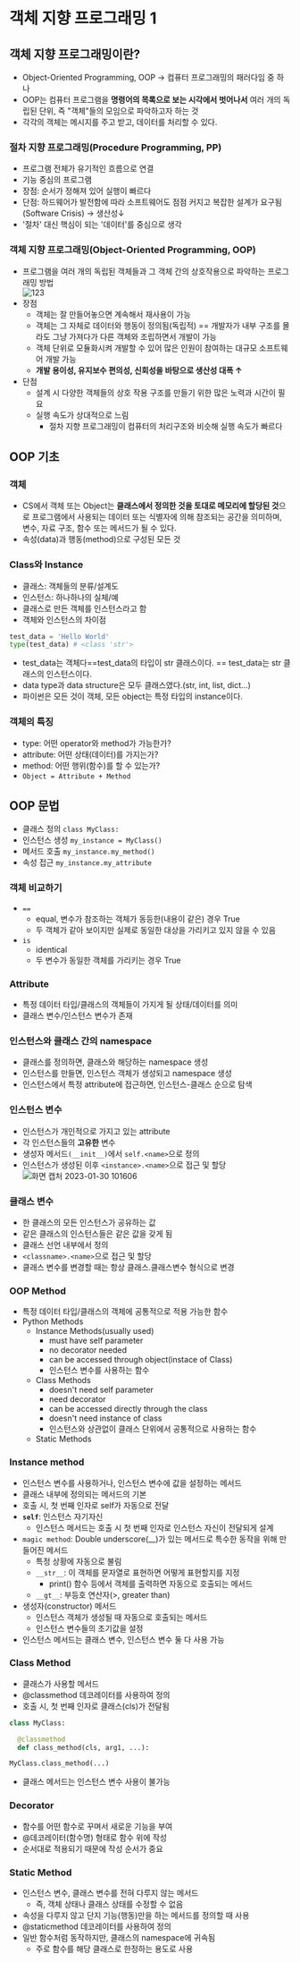 # 객체 지향 프로그래밍 1
## 객체 지향 프로그래밍이란?
- Object-Oriented Programming, OOP &rarr; 컴퓨터 프로그래밍의 패러다임 중 하나
- OOP는 컴퓨터 프로그램을 **명령어의 목록으로 보는 시각에서 벗어나서** 여러 개의 독립된 단위, 즉 "객체"들의 모임으로 파악하고자 하는 것
- 각각의 객체는 메시지를 주고 받고, 데이터를 처리할 수 있다.

### 절차 지향 프로그래밍(Procedure Programming, PP)
- 프로그램 전체가 유기적인 흐름으로 연결
- 기능 중심의 프로그램
- 장점: 순서가 정해져 있어 실행이 빠르다
- 단점: 하드웨어가 발전함에 따라 소프트웨어도 점점 커지고 복잡한 설계가 요구됨(Software Crisis) &rarr; 생산성&darr;
- '절차' 대신 핵심이 되는 '데이터'를 중심으로 생각

### 객체 지향 프로그래밍(Object-Oriented Programming, OOP)
- 프로그램을 여러 개의 독립된 객체들과 그 객체 간의 상호작용으로 파악하는 프로그래밍 방법  
![123](https://user-images.githubusercontent.com/108309396/215364110-70a0f401-5b3b-4215-b444-a9ef33b8a923.png)
- 장점
  - 객체는 잘 만들어놓으면 계속해서 재사용이 가능
  - 객체는 그 자체로 데이터와 행동이 정의됨(독립적) == 개발자가 내부 구조를 몰라도 그냥 가져다가 다른 객체와 조립하면서 개발이 가능
  - 객체 단위로 모듈화시켜 개발할 수 있어 많은 인원이 참여하는 대규모 소프트웨어 개발 가능
  - **개발 용이성, 유지보수 편의성, 신회성을 바탕으로 생산성 대폭 &uarr;**
- 단점
  - 설계 시 다양한 객체들의 상호 작용 구조를 만들기 위한 많은 노력과 시간이 필요
  - 실행 속도가 상대적으로 느림
    - 절차 지향 프로그래밍이 컴퓨터의 처리구조와 비슷해 실행 속도가 빠르다

## OOP 기초
### 객체
- CS에서 객체 또는 Object는 **클래스에서 정의한 것을 토대로 메모리에 할당된 것**으로 프로그램에서 사용되는 데이터 또는 식별자에 의해 참조되는 공간을 의미하며, 변수, 자료 구조, 함수 또는 메서드가 될 수 있다.
- 속성(data)과 행동(method)으로 구성된 모든 것

### Class와 Instance
- 클래스: 객체들의 분류/설계도
- 인스턴스: 하나하나의 실체/예
- 클래스로 만든 객체를 인스턴스라고 함
- 객체와 인스턴스의 차이점
```python
test_data = 'Hello World'
type(test_data) # <class 'str'>
```
- test_data는 객체다==test_data의 타입이 str 클래스이다. == test_data는 str 클래스의 인스턴스이다.
- data type과 data structure은 모두 클래스였다.(str, int, list, dict...)
- 파이썬은 모든 것이 객체, 모든 object는 특정 타입의 instance이다.

### 객체의 특징
- type: 어떤 operator와 method가 가능한가?
- attribute: 어떤 상태(데이터)를 가지는가?
- method: 어떤 행위(함수)를 할 수 있는가?
- `Object = Attribute + Method`


## OOP 문법
- 클래스 정의 `class MyClass:`
- 인스턴스 생성 `my_instance = MyClass()`
- 메서드 호출 `my_instance.my_method()`
- 속성 접근 `my_instance.my_attribute`

### 객체 비교하기
- `==`
  - equal, 변수가 참조하는 객체가 동등한(내용이 같은) 경우 True
  - 두 객체가 같아 보이지만 실제로 동일한 대상을 가리키고 있지 않을 수 있음
- `is`
  - identical
  - 두 변수가 동일한 객체를 가리키는 경우 True

### Attribute
- 특정 데이터 타입/클래스의 객체들이 가지게 될 상태/데이터를 의미
- 클래스 변수/인스턴스 변수가 존재

### 인스턴스와 클래스 간의 namespace
- 클래스를 정의하면, 클래스와 해당하는 namespace 생성
- 인스턴스를 만들면, 인스턴스 객체가 생성되고 namespace 생성
- 인스턴스에서 특정 attribute에 접근하면, 인스턴스-클래스 순으로 탐색

### 인스턴스 변수
- 인스턴스가 개인적으로 가지고 있는 attribute
- 각 인스턴스들의 **고유한** 변수
- 생성자 메서드`(__init__)`에서 `self.<name>`으로 정의
- 인스턴스가 생성된 이후 `<instance>.<name>`으로 접근 및 할당  
![화면 캡처 2023-01-30 101606](https://user-images.githubusercontent.com/108309396/215368544-beae1b09-19c5-4691-b164-ff4db692a062.png)

### 클래스 변수
- 한 클래스의 모든 인스턴스가 공유하는 값
- 같은 클래스의 인스턴스들은 같은 값을 갖게 됨
- 클래스 선언 내부에서 정의
- `<classname>.<name>`으로 접근 및 할당
- 클래스 변수를 변경할 때는 항상 클래스.클래스변수 형식으로 변경

### OOP Method
- 특정 데이터 타입/클래스의 객체에 공통적으로 적용 가능한 함수
- Python Methods
  - Instance Methods(usually used)
    - must have self parameter
    - no decorator needed
    - can be accessed through object(instace of Class)
    - 인스턴스 변수를 사용하는 함수
  - Class Methods
    - doesn't need self parameter
    - need decorator
    - can be accessed directly through the class
    - doesn't need instance of class
    - 인스턴스와 상관없이 클래스 단위에서 공통적으로 사용하는 함수
  - Static Methods

### Instance method
- 인스턴스 변수를 사용하거나, 인스턴스 변수에 값을 설정하는 메서드
- 클래스 내부에 정의되는 메서드의 기본
- 호출 시, 첫 번째 인자로 self가 자동으로 전달
- **`self`**: 인스턴스 자기자신
  - 인스턴스 메서드는 호출 시 첫 번째 인자로 인스턴스 자신이 전달되게 설계
- `magic method`: Double underscore(\__)가 있는 메서드로 특수한 동작을 위해 만들어진 메서드
  - 특정 상황에 자동으로 불림
  - `__str__`: 이 객체를 문자열로 표현하면 어떻게 표현할지를 지정
    - print() 함수 등에서 객체를 출력하면 자동으로 호출되는 메서드
  - `__gt__`: 부등호 연산자(>, greater than)
- 생성자(constructor) 메서드
  - 인스턴스 객체가 생성될 때 자동으로 호출되는 메서드
  - 인스턴스 변수들의 초기값을 설정
- 인스턴스 메서드는 클래스 변수, 인스턴스 변수 둘 다 사용 가능

### Class Method
- 클래스가 사용할 메서드
- @classmethod 데코레이터를 사용하여 정의
- 호출 시, 첫 번째 인자로 클래스(cls)가 전달됨
```python
class MyClass:

  @classmethod
  def class_method(cls, arg1, ...):

MyClass.class_method(...)
```
- 클래스 메서드는 인스턴스 변수 사용이 불가능

### Decorator
- 함수를 어떤 함수로 꾸며서 새로운 기능을 부여
- @데코레이터(함수명) 형태로 함수 위에 작성
- 순서대로 적용되기 때문에 작성 순서가 중요

### Static Method
- 인스턴스 변수, 클래스 변수를 전혀 다루지 않는 메서드
  - 즉, 객체 상태나 클래스 상태를 수정할 수 없음
- 속성을 다루지 않고 단지 기능(행동)만을 하는 메서드를 정의할 때 사용
- @staticmethod 데코레이터를 사용하여 정의
- 일반 함수처럼 동작하지만, 클래스의 namespace에 귀속됨
  - 주로 함수를 해당 클래스로 한정하는 용도로 사용